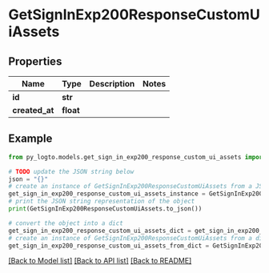 # GetSignInExp200ResponseCustomUiAssets


## Properties

Name | Type | Description | Notes
------------ | ------------- | ------------- | -------------
**id** | **str** |  | 
**created_at** | **float** |  | 

## Example

```python
from py_logto.models.get_sign_in_exp200_response_custom_ui_assets import GetSignInExp200ResponseCustomUiAssets

# TODO update the JSON string below
json = "{}"
# create an instance of GetSignInExp200ResponseCustomUiAssets from a JSON string
get_sign_in_exp200_response_custom_ui_assets_instance = GetSignInExp200ResponseCustomUiAssets.from_json(json)
# print the JSON string representation of the object
print(GetSignInExp200ResponseCustomUiAssets.to_json())

# convert the object into a dict
get_sign_in_exp200_response_custom_ui_assets_dict = get_sign_in_exp200_response_custom_ui_assets_instance.to_dict()
# create an instance of GetSignInExp200ResponseCustomUiAssets from a dict
get_sign_in_exp200_response_custom_ui_assets_from_dict = GetSignInExp200ResponseCustomUiAssets.from_dict(get_sign_in_exp200_response_custom_ui_assets_dict)
```
[[Back to Model list]](../README.md#documentation-for-models) [[Back to API list]](../README.md#documentation-for-api-endpoints) [[Back to README]](../README.md)


